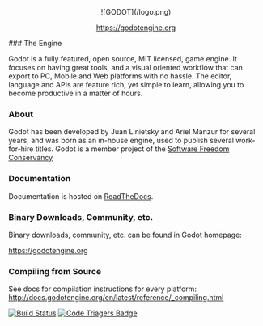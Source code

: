<div style="text-align:center">
![GODOT](/logo.png)

https://godotengine.org
</div>
### The Engine

Godot is a fully featured, open source, MIT licensed, game engine. It focuses on having great tools, and a visual oriented workflow that can export to PC, Mobile and Web platforms with no hassle.
The editor, language and APIs are feature rich, yet simple to learn, allowing you to become productive in a matter of hours.

### About

Godot has been developed by Juan Linietsky and Ariel Manzur for several years, and was born as an in-house engine, used to publish several work-for-hire titles. Godot is a member project of the [Software Freedom Conservancy](https://sfconservancy.org)

### Documentation

Documentation is hosted on [ReadTheDocs](http://docs.godotengine.org).

### Binary Downloads, Community, etc.

Binary downloads, community, etc. can be found in Godot homepage:

https://godotengine.org

### Compiling from Source

See docs for compilation instructions for every platform:
http://docs.godotengine.org/en/latest/reference/_compiling.html

[![Build Status](https://travis-ci.org/godotengine/godot.svg?branch=master)](https://travis-ci.org/godotengine/godot)
[![Code Triagers Badge](http://www.codetriage.com/godotengine/godot/badges/users.svg)](http://www.codetriage.com/godotengine/godot)
